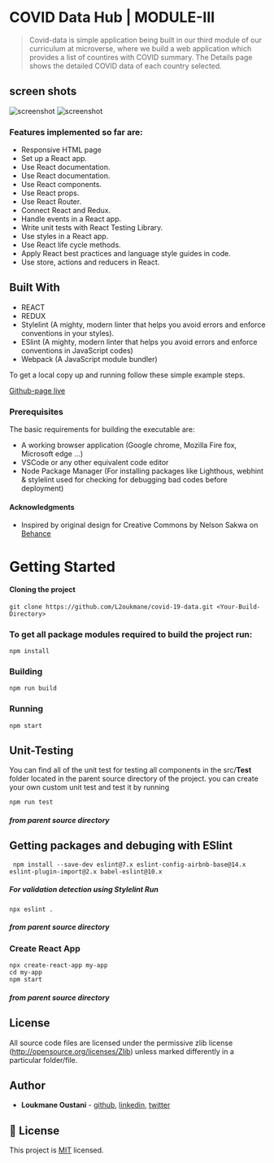 # COVID Data Hub | MODULE-III

> Covid-data is simple application being built in our third module of our curriculum at microverse, where we build a web application which provides a list of countires with COVID summary. The Details page shows the detailed COVID data of each country selected.

## screen shots

![screenshot](/screenshots/screen1.png)
![screenshot](/screenshots/screen2.png)

### Features implemented so far are:

- Responsive HTML page
- Set up a React app.
- Use React documentation.
- Use React documentation.
- Use React components.
- Use React props.
- Use React Router.
- Connect React and Redux.
- Handle events in a React app.
- Write unit tests with React Testing Library.
- Use styles in a React app.
- Use React life cycle methods.
- Apply React best practices and language style guides in code.
- Use store, actions and reducers in React.

## Built With

- REACT
- REDUX
- Stylelint (A mighty, modern linter that helps you avoid errors and enforce conventions in your styles).
- ESlint (A mighty, modern linter that helps you avoid errors and enforce conventions in JavaScript codes)
- Webpack (A JavaScript module bundler)

To get a local copy up and running follow these simple example steps.

[Github-page live](https://L2oukmane.github.io/covid-19-data)

### Prerequisites

The basic requirements for building the executable are:

- A working browser application (Google chrome, Mozilla Fire fox, Microsoft edge ...)
- VSCode or any other equivalent code editor
- Node Package Manager (For installing packages like Lighthous, webhint & stylelint used for checking for debugging bad codes before deployment)

#### Acknowledgments

- Inspired by original design for Creative Commons by Nelson Sakwa on [Behance](<https://www.behance.net/gallery/31579789/Ballhead-App-(Free-PSDs)>)

# Getting Started

#### Cloning the project

```
git clone https://github.com/L2oukmane/covid-19-data.git <Your-Build-Directory>
```

### To get all package modules required to build the project run:

```
npm install
```

### Building

```
npm run build
```

### Running

```
npm start
```

## Unit-Testing

You can find all of the unit test for testing all components in the src/**Test** folder located in the parent source directory of the project. you can create your own custom unit test and test it by running

```
npm run test
```

##### from parent source directory

## Getting packages and debuging with ESlint

```
 npm install --save-dev eslint@7.x eslint-config-airbnb-base@14.x eslint-plugin-import@2.x babel-eslint@10.x
```

##### For validation detection using Stylelint Run

```
npx eslint .
```

##### from parent source directory

### Create React App

```
npx create-react-app my-app
cd my-app
npm start

```

##### from parent source directory

## License

All source code files are licensed under the permissive zlib license
(http://opensource.org/licenses/Zlib) unless marked differently in a particular folder/file.

## Author

- **Loukmane Oustani** - [github](https://github.com/L2oukmane), [linkedin](www.linkedin.com/in/loukmaneoustani), [twitter](https://twitter.com/LoukmaneOustani)

## 📝 License

This project is [MIT](https://github.com/L2oukmane/Bookstore/blob/react/redux/LICENSE.md) licensed.
